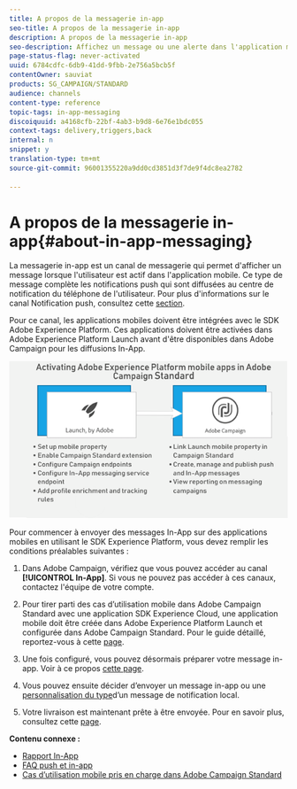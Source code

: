 ```yaml
---
title: A propos de la messagerie in-app
seo-title: A propos de la messagerie in-app
description: A propos de la messagerie in-app
seo-description: Affichez un message ou une alerte dans l'application mobile avec la messagerie in-app.
page-status-flag: never-activated
uuid: 6784cdfc-6db9-41dd-9fbb-2e756a5bcb5f
contentOwner: sauviat
products: SG_CAMPAIGN/STANDARD
audience: channels
content-type: reference
topic-tags: in-app-messaging
discoiquuid: a4168cfb-22bf-4ab3-b9d8-6e76e1bdc055
context-tags: delivery,triggers,back
internal: n
snippet: y
translation-type: tm+mt
source-git-commit: 96001355220a9dd0cd3851d3f7de9f4dc8ea2782

---
```



# A propos de la messagerie in-app{#about-in-app-messaging}

La messagerie in-app est un canal de messagerie qui permet d'afficher un message lorsque l'utilisateur est actif dans l'application mobile. Ce type de message complète les notifications push qui sont diffusées au centre de notification du téléphone de l'utilisateur. Pour plus d'informations sur le canal Notification push, consultez cette [section](../../channels/using/about-push-notifications.md).

Pour ce canal, les applications mobiles doivent être intégrées avec le SDK Adobe Experience Platform. Ces applications doivent être activées dans Adobe Experience Platform Launch avant d'être disponibles dans Adobe Campaign pour les diffusions In-App.

![](assets/launch_campaign.png)

Pour commencer à envoyer des messages In-App sur des applications mobiles en utilisant le SDK Experience Platform, vous devez remplir les conditions préalables suivantes :

1. Dans Adobe Campaign, vérifiez que vous pouvez accéder au canal **[!UICONTROL In-App]**. Si vous ne pouvez pas accéder à ces canaux, contactez l'équipe de votre compte.

1. Pour tirer parti des cas d’utilisation mobile dans Adobe Campaign Standard avec une application SDK Experience Cloud, une application mobile doit être créée dans Adobe Experience Platform Launch et configurée dans Adobe Campaign Standard. Pour le guide détaillé, reportez-vous à cette [page](https://helpx.adobe.com/campaign/kb/configuring-app-sdk.html).

1. Une fois configuré, vous pouvez désormais préparer votre message in-app. Voir à ce propos [cette page](../../channels/using/preparing-and-sending-an-in-app-message.md#preparing-your-in-app-message).

1. Vous pouvez ensuite décider d’envoyer un message [](../../channels/using/customizing-an-in-app-message.md) in-app ou une [personnalisation du type](../../channels/using/customizing-an-in-app-message.md#customizing-a-local-notification-message-type)d’un message de notification local.

1. Votre livraison est maintenant prête à être envoyée. Pour en savoir plus, consultez cette [page](../../channels/using/preparing-and-sending-an-in-app-message.md#sending-your-in-app-message).

**Contenu connexe :**

* [Rapport In-App](../../reporting/using/in-app-report.md)
* [FAQ push et in-app](https://helpx.adobe.com/campaign/kb/push_inapp_faq.html)
* [Cas d’utilisation mobile pris en charge dans Adobe Campaign Standard](https://helpx.adobe.com/campaign/kb/configure-launch-rules-acs-use-cases.html)
